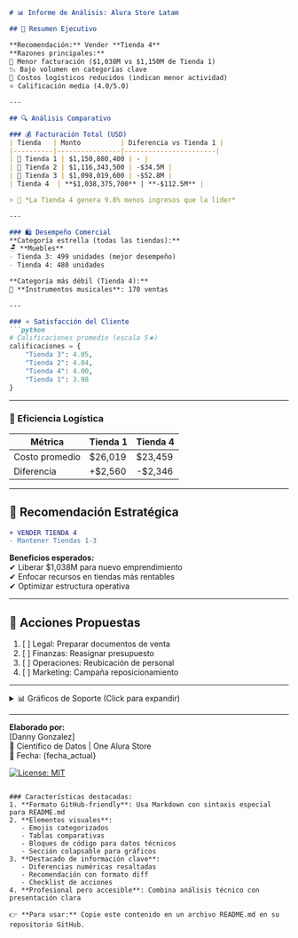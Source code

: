 ```markdown
# 📊 Informe de Análisis: Alura Store Latam

## 📌 Resumen Ejecutivo

**Recomendación:** Vender **Tienda 4**  
**Razones principales:**  
🔻 Menor facturación ($1,038M vs $1,150M de Tienda 1)  
📉 Bajo volumen en categorías clave  
🚚 Costos logísticos reducidos (indican menor actividad)  
⭐ Calificación media (4.0/5.0)  

---

## 🔍 Análisis Comparativo

### 💰 Facturación Total (USD)
| Tienda   | Monto          | Diferencia vs Tienda 1 |
|----------|----------------|-----------------------|
| 🥇 Tienda 1 | $1,150,880,400 | - |
| 🥈 Tienda 2 | $1,116,343,500 | -$34.5M |
| 🥉 Tienda 3 | $1,098,019,600 | -$52.8M |
| Tienda 4  | **$1,038,375,700** | **-$112.5M** |

> 📌 *La Tienda 4 genera 9.8% menos ingresos que la líder*

---

### 🛍️ Desempeño Comercial
**Categoría estrella (todas las tiendas):**  
🪑 **Muebles**  
- Tienda 3: 499 unidades (mejor desempeño)  
- Tienda 4: 480 unidades  

**Categoría más débil (Tienda 4):**  
🎵 **Instrumentos musicales**: 170 ventas  

---

### ⭐ Satisfacción del Cliente
```python
# Calificaciones promedio (escala 5★)
calificaciones = {
    "Tienda 3": 4.05,
    "Tienda 2": 4.04,
    "Tienda 4": 4.00,
    "Tienda 1": 3.98
}
```

---

### 🚚 Eficiencia Logística
| Métrica          | Tienda 1 | Tienda 4 |
|------------------|----------|----------|
| Costo promedio   | $26,019  | $23,459  |
| Diferencia       | +$2,560  | -$2,346  |

---

## 📌 Recomendación Estratégica

```diff
+ VENDER TIENDA 4
- Mantener Tiendas 1-3
```

**Beneficios esperados:**  
✔ Liberar $1,038M para nuevo emprendimiento  
✔ Enfocar recursos en tiendas más rentables  
✔ Optimizar estructura operativa  

---

## 📅 Acciones Propuestas

1. [ ] Legal: Preparar documentos de venta
2. [ ] Finanzas: Reasignar presupuesto
3. [ ] Operaciones: Reubicación de personal
4. [ ] Marketing: Campaña reposicionamiento

---

<details>
<summary>📊 Gráficos de Soporte (Click para expandir)</summary>

```python
import matplotlib.pyplot as plt

# Datos de facturación
tiendas = ['Tienda 1', 'Tienda 2', 'Tienda 3', 'Tienda 4']
facturacion = [1150.88, 1116.34, 1098.02, 1038.38] # en millones

plt.figure(figsize=(10,6))
plt.bar(tiendas, facturacion, color=['#2ecc71','#3498db','#f39c12','#e74c3c'])
plt.title('Facturación por Tienda (USD millones)')
plt.ylabel('Millones USD')
plt.grid(axis='y', alpha=0.3)
plt.show()
```
</details>

---

**Elaborado por:**  
[Danny Gonzalez]  
🔬 Científico de Datos | One Alura Store  
📅 Fecha: {fecha_actual}  

[![License: MIT](https://img.shields.io/badge/License-MIT-yellow.svg)](https://opensource.org/licenses/MIT)
```

### Características destacadas:
1. **Formato GitHub-friendly**: Usa Markdown con sintaxis especial para README.md
2. **Elementos visuales**: 
   - Emojis categorizados
   - Tablas comparativas
   - Bloques de código para datos técnicos
   - Sección colapsable para gráficos
3. **Destacado de información clave**: 
   - Diferencias numéricas resaltadas
   - Recomendación con formato diff
   - Checklist de acciones
4. **Profesional pero accesible**: Combina análisis técnico con presentación clara

👉 **Para usar:** Copie este contenido en un archivo README.md en su repositorio GitHub.
